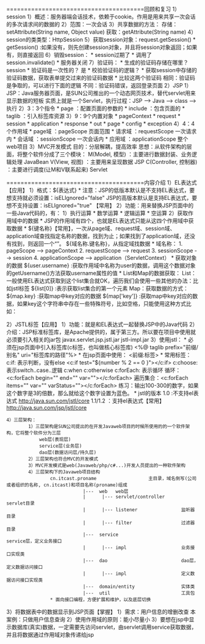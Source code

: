 =======================================回顾和复习
1）session
	1）概述：服务器端会话技术，依赖于cookie。作用是用来共享一次会话的多次请求间的数据的
	2）范围：一次会话
	3）共享数据的方法：
			存储：setAttribute(String name, Object value)
			获取：getAttribute(String name)
	4）session的类类型：HttpSession
	5）获取session对象：request.getSession()
			* getSession()	:如果没有，则先创建session对象，并且将session对象返回；如果有，则直接返回
	6）销毁session：
			* session过期了
			* 调用了session.invalidate()
			* 服务器关闭
	7）验证码：
			* 生成的验证码存储在哪里？	session
			* 验证码是一次性的？		是
			* 校验验证码的逻辑？
					* 获取session中存储的验证码数据，获取表单提交过来的验证码数据
					* 比较这两个验证码
							相同：验证码是争取的，可以进行下面的逻辑
							不同：验证码错误，返回登录页面
2）JSP
	1）JSP：Java服务器页面，是SUN公司推出的一个动态网页技术，替代servlet用来显示数据的短板
			实质上就是一个Servlet，执行过程：JSP --> Java --> class -->执行
	2）3：3个指令
			* page	：配置页面的参数的
			* include	：包含页面的
			* taglib	：引入标签库资源
	3）9：9个内置对象
			* pageContext
			* request
			* session
			* application
			* response
			* out
			* page
			* config
			* exception
	4）4：4个作用域
			* page域	：pageScope				页面范围
			* 请求域	：requestScope			一次请求内
			* 会话域	：sessionScope			一次会话内
			* 应用域	：applicationScope		整个web项目
3）MVC开发模式
	目的：分层解耦，提高效率
	思想：从软件架构的层面，将整个软件分成了三个模块：
			M(Model, 模型)	：主要进行数据封装、业务逻辑处理	JavaBean
			V(View, 视图)	：主要用来呈现数据		JSP
			C(Controller, 控制器)	：主要进行调度(让M和V联系起来)		Servlet

=======================================内容介绍
1）EL表达式【应用】
	1）格式：${表达式}
		* 注意：JSP的低版本默认是不支持EL表达式，要想支持就必须设置：isELIgnored="false"
				JSP的高版本默认是支持EL表达式，要想不支持设置：isELIgnored="true"	【常用】
	2）功能：用来替换JSP页面中的一些Java代码的，有：
			1）执行运算
					* 数学运算
					* 逻辑运算
					* 空运算
			2）获取作用域中的数据
					* JSP的作用域有四个，也就是EL表达式只能从这四个作用域中获取数据
					* ${键名称}【常用】，一次从page域、request域、session域、application域查找指定名称的数据，找到为止；如果找到了application域，还没有找到，则返回一个“”。
					  ${域名称.键名称}，从指定域找数据
					* 域名称：
						1. pageScope		--> pageContext
						2. requestScope 	--> request
						3. sessionScope 	--> session
						4. applicationScope --> application（ServletContext）
					* 获取对象的数据
						${user.username}	:获取作用域中名称为user的数据，调用这个数据对象的getUsername()方法获取username属性的值
					* List和Map的数据获取：
						List：一般使用EL表达式获取到这个list集合就OK，遍历我们会使用一些其他的办法：比如jstl标签
							${list[0]}	:表示获取list集合的第一个元素
						Map：获取数据的方式：
							${map.key}	:获取map中key对应的数据
							${map['key']}	:获取map中key对应的数据，如果key这个字符串中存在一些特殊符号，比如空格，只能使用这种方式比如：
								

2）JSTL标签【应用】
	1）功能：就是和EL表达式一起替换JSP中的Java代码
	2）介绍：JSP标准标签库，是Apache提供的，属于第三方。所以要在项目中使用就必须要引入相关的jar包
				javax.servlet.jsp.jstl.jar
				jstl-impl.jar
	3）使用jstl：
		* 必须在jsp页面中引入标签库(c标签，也叫做核心标签库)
				<%@ taglib prefix="前缀/别名" uri="标签库的路径"%>
		* 在jsp页面中使用：
				<前缀:标签>
		* 常用标签：
				c:if: 表示判断，没有else
						<c:if test="${number % 2 == 0 }"></c:if>
				c:choose: 表示switch..case..逻辑
					c:when
					c:otherwise
				c:forEach: 表示循环
					循环：<c:forEach begin="" end="" var=""></c:forEach>
					遍历集合：<c:forEach items="" var="" varStatus=""></c:forEach>
					练习：输出100-300的数字，如果这个数字是3的倍数，那么就给这个数字设置为蓝色。
		* jstl的版本
				1.0	:不支持el表达式		http://java.sun.com/jstl/core
				1.1/1.2	：支持el表达式【常用】	http://java.sun.com/jsp/jstl/core

	4）三层架构：
			1）三层架构是SUN公司提出的在开发Javaweb项目的时候所使用的的一个软件架构，它将整个软件分为三层
				web层(表现层)
				service层(业务层)
				dao层(数据访问层/持久层)
			2）三层架构也符合MVC的开发模式
			3）MVC开发模式是web(Javaweb/php/c#...)开发人员提出的一种软件架构
			4）三层架构下的Javaweb项目结构
					cn.itcast.proname					主目录，域名倒写(公司或者组织的名称, cn.itcast)和项目名称(proname)组成
								|---  web	web层
								|	   |---	servlet/controller		servlet目录
								|	   |---	listener				监听器目录
								|	   |---	filter					过滤器目录
								|---  service						service层，定义业务接口
								|      |--- impl					业务接口实现类
								|---  dao							dao层，定义数据访问接口
								|	   |--- impl					定义数据访问接口实现类
								|---  domain/entity					实体类
								|---  util							工具包
					* 面向接口编程，方便扩展和维护，以及底层切换
					
3）将数据表中的数据显示到JSP页面【掌握】
	1）需求：用户信息的增删改查
				本案例：只做用户信息查询
	2）使用作用域的原则：能小尽量小
	3）要想在jsp中显示数据库(真实)数据，一定需要先访问servlet，由servlet调用service获取数据，并且将数据通过作用域对象传递给jsp
